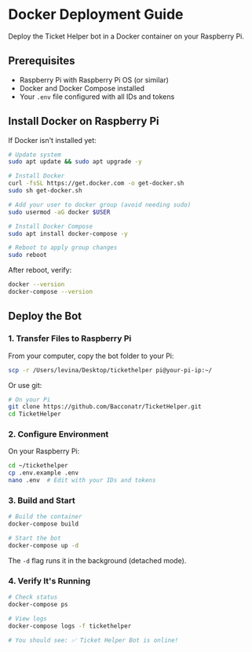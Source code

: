 # Docker Deployment Guide

Deploy the Ticket Helper bot in a Docker container on your Raspberry Pi.

## Prerequisites

- Raspberry Pi with Raspberry Pi OS (or similar)
- Docker and Docker Compose installed
- Your `.env` file configured with all IDs and tokens

## Install Docker on Raspberry Pi

If Docker isn't installed yet:

```bash
# Update system
sudo apt update && sudo apt upgrade -y

# Install Docker
curl -fsSL https://get.docker.com -o get-docker.sh
sudo sh get-docker.sh

# Add your user to docker group (avoid needing sudo)
sudo usermod -aG docker $USER

# Install Docker Compose
sudo apt install docker-compose -y

# Reboot to apply group changes
sudo reboot
```

After reboot, verify:
```bash
docker --version
docker-compose --version
```

## Deploy the Bot

### 1. Transfer Files to Raspberry Pi

From your computer, copy the bot folder to your Pi:

```bash
scp -r /Users/levina/Desktop/tickethelper pi@your-pi-ip:~/
```

Or use git:
```bash
# On your Pi
git clone https://github.com/Bacconatr/TicketHelper.git
cd TicketHelper
```

### 2. Configure Environment

On your Raspberry Pi:

```bash
cd ~/tickethelper
cp .env.example .env
nano .env  # Edit with your IDs and tokens
```

### 3. Build and Start

```bash
# Build the container
docker-compose build

# Start the bot
docker-compose up -d
```

The `-d` flag runs it in the background (detached mode).

### 4. Verify It's Running

```bash
# Check status
docker-compose ps

# View logs
docker-compose logs -f tickethelper

# You should see: ✅ Ticket Helper Bot is online!
```